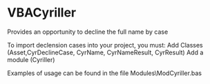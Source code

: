 # VBACyriller

Provides an opportunity to decline the full name by case

To import declension cases into your project, you must:
Add Classes (Asset,CyrDeclineCase, CyrName, CyrNameResult, CyrResult)
Add a module (Cyriller)

Examples of usage can be found in the file Modules\ModCyriller.bas
